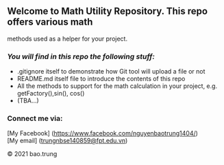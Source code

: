 ## Welcome to Math Utility Repository. This repo offers various math
methods used as a helper for your project.

### _You will find in this repo the following stuff:_

* .gitignore itself to demonstrate how Git tool will upload a file or not
* README.md itself file to introduce the contents of this repo
* All the methods to support for the math calculation in your project, e.g. getFactory(),sin(), cos()
* (TBA...)

### Connect me via:
[My Facebook] (https://www.facebook.com/nguyenbaotrung1404/)  
[My email] (trungnbse140859@fpt.edu.vn)

© 2021 bao.trung
